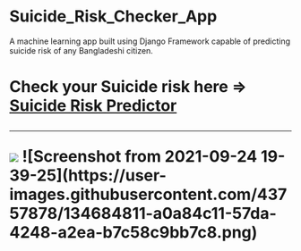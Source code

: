 # Suicide_Risk_Checker_App
A machine learning app built using Django Framework  capable of predicting suicide risk of any Bangladeshi citizen.
 <h1> Check your Suicide risk here =>  <a href="https://suicideriskchecker.herokuapp.com/" > Suicide Risk Predictor </a>
 <hr>
<img src="https://user-images.githubusercontent.com/43757878/134684320-3e336b33-78c1-48c6-964f-0fa95172d87d.png">
![Screenshot from 2021-09-24 19-39-25](https://user-images.githubusercontent.com/43757878/134684811-a0a84c11-57da-4248-a2ea-b7c58c9bb7c8.png)
